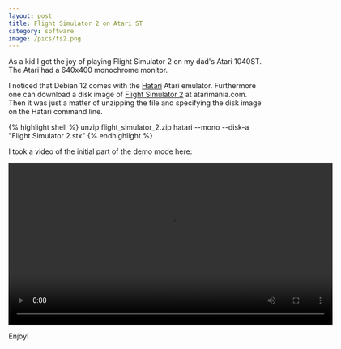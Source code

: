 ```yaml
---
layout: post
title: Flight Simulator 2 on Atari ST
category: software
image: /pics/fs2.png
---
```


As a kid I got the joy of playing Flight Simulator 2 on my dad's Atari 1040ST.
The Atari had a 640x400 monochrome monitor.

I noticed that Debian 12 comes with the [Hatari][1] Atari emulator.
Furthermore one can download a disk image of [Flight Simulator 2][2] at atarimania.com.
Then it was just a matter of unzipping the file and specifying the disk image on the Hatari command line.

{% highlight shell %}
unzip flight_simulator_2.zip
hatari --mono --disk-a "Flight Simulator 2.stx"
{% endhighlight %}

I took a video of the initial part of the demo mode here:

<span class="center"><video controls src="/downloads/fs2-mono.mp4" width="640"></video></span>

Enjoy!

[1]: https://hatari.tuxfamily.org/
[2]: http://www.atarimania.com/game-atari-st-flight-simulator-ii_9342.html
